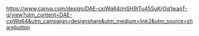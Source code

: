 https://www.canva.com/design/DAE-cxiWq64/mSH9ITu45SuKrOq1wanT-g/view?utm_content=DAE-cxiWq64&utm_campaign=designshare&utm_medium=link2&utm_source=sharebutton